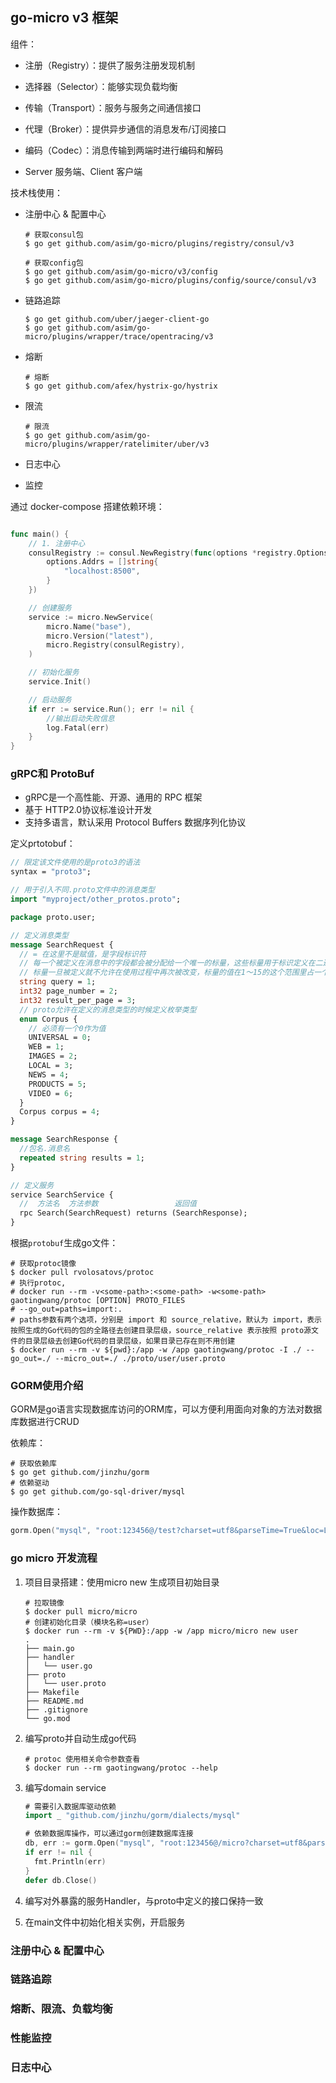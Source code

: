 ## go-micro v3 框架

组件：

- 注册（Registry）：提供了服务注册发现机制
- 选择器（Selector）：能够实现负载均衡
- 传输（Transport）：服务与服务之间通信接口

- 代理（Broker）：提供异步通信的消息发布/订阅接口
- 编码（Codec）：消息传输到两端时进行编码和解码
- Server 服务端、Client 客户端

技术栈使用：

- 注册中心 & 配置中心

  ```shell
  # 获取consul包
  $ go get github.com/asim/go-micro/plugins/registry/consul/v3
  
  # 获取config包
  $ go get github.com/asim/go-micro/v3/config
  $ go get github.com/asim/go-micro/plugins/config/source/consul/v3
  ```

- 链路追踪

  ```shell
  $ go get github.com/uber/jaeger-client-go
  $ go get github.com/asim/go-micro/plugins/wrapper/trace/opentracing/v3
  ```

- 熔断

  ```shell
  # 熔断
  $ go get github.com/afex/hystrix-go/hystrix
  ```

- 限流

  ```shell
  # 限流
  $ go get github.com/asim/go-micro/plugins/wrapper/ratelimiter/uber/v3
  ```

- 日志中心

- 监控

通过 docker-compose 搭建依赖环境：

```yaml

```

```go
func main() {
	// 1. 注册中心
	consulRegistry := consul.NewRegistry(func(options *registry.Options) {
		options.Addrs = []string{
			"localhost:8500",
		}
	})

	// 创建服务
	service := micro.NewService(
		micro.Name("base"),
		micro.Version("latest"),
		micro.Registry(consulRegistry),
	)

	// 初始化服务
	service.Init()

	// 启动服务
	if err := service.Run(); err != nil {
		//输出启动失败信息
		log.Fatal(err)
	}
}
```



### gRPC和 ProtoBuf

- gRPC是一个高性能、开源、通用的 RPC 框架
- 基于 HTTP2.0协议标准设计开发
- 支持多语言，默认采用 Protocol Buffers 数据序列化协议

定义prtotobuf：

```protobuf
// 限定该文件使用的是proto3的语法
syntax = "proto3";

// 用于引入不同.proto文件中的消息类型
import "myproject/other_protos.proto";

package proto.user;

// 定义消息类型
message SearchRequest {
  // = 在这里不是赋值，是字段标识符
  // 每一个被定义在消息中的字段都会被分配给一个唯一的标量，这些标量用于标识定义在二进制消息格式中的属性，
  // 标量一旦被定义就不允许在使用过程中再次被改变，标量的值在1～15的这个范围里占一个字节编码
  string query = 1;
  int32 page_number = 2;
  int32 result_per_page = 3;
  // proto允许在定义的消息类型的时候定义枚举类型
  enum Corpus {
    // 必须有一个0作为值
    UNIVERSAL = 0;
    WEB = 1;
    IMAGES = 2;
    LOCAL = 3;
    NEWS = 4;
    PRODUCTS = 5;
    VIDEO = 6;
  }
  Corpus corpus = 4;
}

message SearchResponse {
  //包名.消息名
  repeated string results = 1;
}

// 定义服务
service SearchService {
  //  方法名  方法参数                 返回值
  rpc Search(SearchRequest) returns (SearchResponse);
}
```

根据`protobuf`生成go文件：

```shell
# 获取protoc镜像
$ docker pull rvolosatovs/protoc
# 执行protoc, 
# docker run --rm -v<some-path>:<some-path> -w<some-path> gaotingwang/protoc [OPTION] PROTO_FILES
# --go_out=paths=import:.
# paths参数有两个选项，分别是 import 和 source_relative，默认为 import，表示按照生成的Go代码的包的全路径去创建目录层级，source_relative 表示按照 proto源文件的目录层级去创建Go代码的目录层级，如果目录已存在则不用创建
$ docker run --rm -v ${pwd}:/app -w /app gaotingwang/protoc -I ./ --go_out=./ --micro_out=./ ./proto/user/user.proto
```



### GORM使用介绍

GORM是go语言实现数据库访问的ORM库，可以方便利用面向对象的方法对数据库数据进行CRUD

依赖库：

```shell
# 获取依赖库
$ go get github.com/jinzhu/gorm
# 依赖驱动
$ go get github.com/go-sql-driver/mysql
```

操作数据库：

```go
gorm.Open("mysql", "root:123456@/test?charset=utf8&parseTime=True&loc=Local")
```



### go micro 开发流程

1. 项目目录搭建：使用micro new 生成项目初始目录

   ```shell
   # 拉取镜像
   $ docker pull micro/micro
   # 创建初始化目录（模块名称=user）
   $ docker run --rm -v ${PWD}:/app -w /app micro/micro new user
   .
   ├── main.go
   ├── handler
   │   └── user.go
   ├── proto
   │   └── user.proto
   ├── Makefile
   ├── README.md
   ├── .gitignore
   └── go.mod
   ```

2. 编写proto并自动生成go代码

   ```shell
   # protoc 使用相关命令参数查看
   $ docker run --rm gaotingwang/protoc --help
   ```

3. 编写domain service

   ```go
   # 需要引入数据库驱动依赖
   import _ "github.com/jinzhu/gorm/dialects/mysql"
   
   # 依赖数据库操作，可以通过gorm创建数据库连接
   db, err := gorm.Open("mysql", "root:123456@/micro?charset=utf8&parseTime=True&loc=Local")
   if err != nil {
     fmt.Println(err)
   }
   defer db.Close()
   ```

4. 编写对外暴露的服务Handler，与proto中定义的接口保持一致

5. 在main文件中初始化相关实例，开启服务

### 注册中心 & 配置中心

### 链路追踪

### 熔断、限流、负载均衡

### 性能监控

### 日志中心



